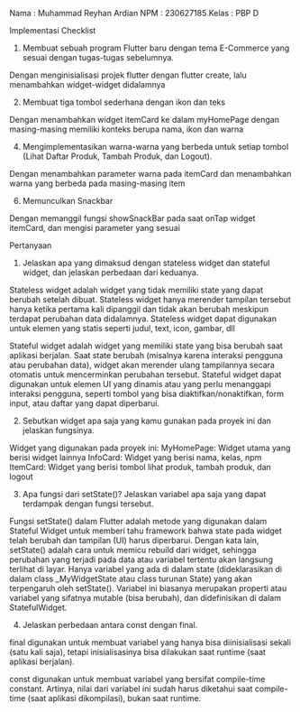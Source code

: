 Nama : Muhammad Reyhan Ardian
NPM : 230627185
Kelas : PBP D

Implementasi Checklist
  1. Membuat sebuah program Flutter baru dengan tema E-Commerce yang sesuai dengan tugas-tugas sebelumnya.

Dengan menginisialisasi projek flutter dengan flutter create, lalu menambahkan widget-widget didalamnya

  2. Membuat tiga tombol sederhana dengan ikon dan teks

Dengan menambahkan widget itemCard ke dalam myHomePage dengan masing-masing memiliki konteks berupa nama, ikon dan warna

  4. Mengimplementasikan warna-warna yang berbeda untuk setiap tombol (Lihat Daftar Produk, Tambah Produk, dan Logout).

Dengan menambahkan parameter warna pada itemCard dan menambahkan warna yang berbeda pada masing-masing item 

  6. Memunculkan Snackbar

Dengan memanggil fungsi showSnackBar pada saat onTap widget itemCard, dan mengisi parameter yang sesuai

Pertanyaan
  1. Jelaskan apa yang dimaksud dengan stateless widget dan stateful widget, dan jelaskan perbedaan dari keduanya.

Stateless widget adalah widget yang tidak memiliki state yang dapat berubah setelah dibuat. 
Stateless widget hanya merender tampilan tersebut hanya ketika pertama kali dipanggil dan tidak akan berubah meskipun terdapat perubahan data didalamnya. 
Stateless widget dapat digunakan untuk elemen yang statis seperti judul, text, icon, gambar, dll

Stateful widget adalah widget yang memiliki state yang bisa berubah saat aplikasi berjalan. 
Saat state berubah (misalnya karena interaksi pengguna atau perubahan data), widget akan merender ulang tampilannya secara otomatis untuk mencerminkan perubahan tersebut. 
Stateful widget dapat digunakan untuk elemen UI yang dinamis atau yang perlu menanggapi interaksi pengguna, seperti tombol yang bisa diaktifkan/nonaktifkan, form input, atau daftar yang dapat diperbarui.

  2. Sebutkan widget apa saja yang kamu gunakan pada proyek ini dan jelaskan fungsinya.

Widget yang digunakan pada proyek ini:
MyHomePage: Widget utama yang berisi widget lainnya
InfoCard: Widget yang berisi nama, kelas, npm
ItemCard: Widget yang berisi tombol lihat produk, tambah produk, dan logout

  3. Apa fungsi dari setState()? Jelaskan variabel apa saja yang dapat terdampak dengan fungsi tersebut.

Fungsi setState() dalam Flutter adalah metode yang digunakan dalam Stateful Widget untuk memberi tahu framework bahwa state pada widget telah berubah dan tampilan (UI) harus diperbarui. 
Dengan kata lain, setState() adalah cara untuk memicu rebuild dari widget, sehingga perubahan yang terjadi pada data atau variabel tertentu akan langsung terlihat di layar.
Hanya variabel yang ada di dalam state (dideklarasikan di dalam class _MyWidgetState atau class turunan State) yang akan terpengaruh oleh setState(). 
Variabel ini biasanya merupakan properti atau variabel yang sifatnya mutable (bisa berubah), dan didefinisikan di dalam StatefulWidget.

  4. Jelaskan perbedaan antara const dengan final.

final digunakan untuk membuat variabel yang hanya bisa diinisialisasi sekali (satu kali saja), tetapi inisialisasinya bisa dilakukan saat runtime (saat aplikasi berjalan).

const digunakan untuk membuat variabel yang bersifat compile-time constant. Artinya, nilai dari variabel ini sudah harus diketahui saat compile-time (saat aplikasi dikompilasi), bukan saat runtime.
